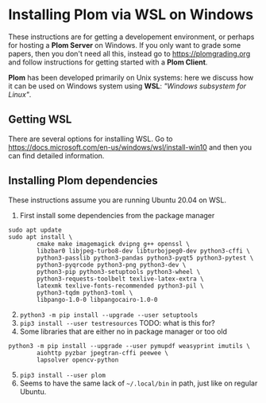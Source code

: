 Installing Plom via WSL on Windows
==================================

These instructions are for getting a developement environment, or perhaps for hosting a **Plom Server** on Windows.
If you only want to grade some papers, then you don't need all this, instead go to https://plomgrading.org and follow instructions for getting started with a **Plom Client**.

**Plom** has been developed primarily on Unix systems: here we discuss how it can be used on Windows system using **WSL**: *"Windows subsystem for Linux"*.

## Getting WSL

There are several options for installing WSL. Go to https://docs.microsoft.com/en-us/windows/wsl/install-win10 and then you can find detailed information.


## Installing Plom dependencies

These instructions assume you are running Ubuntu 20.04 on WSL.
1. First install some dependencies from the package manager
```
sudo apt update
sudo apt install \
        cmake make imagemagick dvipng g++ openssl \
        libzbar0 libjpeg-turbo8-dev libturbojpeg0-dev python3-cffi \
        python3-passlib python3-pandas python3-pyqt5 python3-pytest \
        python3-pyqrcode python3-png python3-dev \
        python3-pip python3-setuptools python3-wheel \
        python3-requests-toolbelt texlive-latex-extra \
        latexmk texlive-fonts-recommended python3-pil \
        python3-tqdm python3-toml \
        libpango-1.0-0 libpangocairo-1.0-0
```
2. `python3 -m pip install --upgrade --user setuptools`
3. `pip3 install --user testresources`
    TODO: what is this for?
4.  Some libraries that are either no in package manager or too old
```
python3 -m pip install --upgrade --user pymupdf weasyprint imutils \
        aiohttp pyzbar jpegtran-cffi peewee \
        lapsolver opencv-python
```
5. `pip3 install --user plom`
6. Seems to have the same lack of `~/.local/bin` in path, just like on regular Ubuntu.

